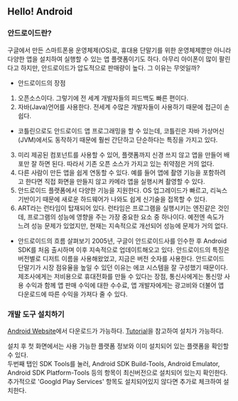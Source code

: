 ## Hello! Android


### 안드로이드란?
구글에서 만든 스마트폰용 운영체제(OS)로, 휴대용 단말기를 위한 운영체제뿐만 아니라 다양한 앱을 설치하여 실행할 수 있는 앱 플랫폼이기도 하다. 아무리 아이폰이 많이 팔린다고 하지만, 안드로이드가 압도적으로 판매량이 높다. 그 이유는 무엇일까?

* 안드로이드의 장점

1. 오픈소스이다. 그렇기에 전 세계 개발자들의 피드백도 빠른 편이다.
2. 자바(Java)언어를 사용한다. 전세계 수많은 개발자들이 사용하기 때문에 접근이 손쉽다.
- 코틀린으로도 안드로이드 앱 프로그래밍을 할 수 있는데, 코틀린은 자바 가상머신(JVM)에서도 동작하기 때문에 훨씬 간단하고 단순하다는 특징을 가지고 있다.
3. 미리 제공된 컴포넌트를 사용할 수 있어, 플랫폼까지 신경 쓰지 않고 앱을 만들어 배포만 잘 하면 된다. 따라서 기존 오픈 소스가 가지고 있는 취약점은 거의 없다.
4. 다른 사람이 만든 앱을 쉽게 연동할 수 있다. 예를 들어 앱에 촬영 기능을 포함하려고 한다면 직접 화면을 만들지 않고 카메라 앱을 실행시켜 촬영할 수 있다.
5. 안드로이드 플랫폼에서 다양한 기능을 지원한다. OS 업그레이드가 빠르고, 리눅스 기반이기 때문에 새로운 하드웨어가 나와도 쉽게 신기술을 접목할 수 있다.
6. ART라는 런타임이 탑재되어 있다. 런타임은 프로그램을 실행시키는 엔진같은 것인데, 프로그램의 성능에 영향을 주는 가장 중요한 요소 중 하나이다. 예전엔 속도가 느려 성능 문제가 있었지만, 현재는 지속적으로 개선되어 성능에 문제가 거의 없다.


* 안드로이드의 흐름 살펴보기
2005년, 구글이 안드로이드사를 인수한 후 Android SDK를 처음 출시하며 이후 지속적으로 업데이트해오고 있다. 안드로이드의 특징은 버전별로 디저트 이름을 사용해왔었고, 지금은 버전 숫자를 사용한다.
안드로이드 단말기가 시장 점유율을 높일 수 있던 이유는 에코 시스템을 잘 구성했기 때문이다. 제조사에게는 저비용으로 휴대전화를 만들 수 있다는 장점, 통신사에게는 통신망 사용 수익과 함께 앱 판매 수익에 대한 수수료, 앱 개발자에게는 광고비와 더불어 앱 다운로드에 따른 수익을 가져다 줄 수 있다.

### 개발 도구 설치하기 

[Android Website](https://developer.android.com/studio?hl=ko)에서 다운로드가 가능하다.
[Tutorial](https://developer.android.com/studio/install?hl=ko)을 참고하여 설치가 가능하다.

설치 후 첫 화면에서는 사용 가능한 플랫폼 정보와 이미 설치되어 있는 플랫폼을 확인할 수 있다.<br>
두번째 탭인 SDK Tools를 눌러, Android SDK Build-Tools, Android Emulator, Android SDK Platform-Tools 등의 항목이 최신버전으로 설치되어 있는지 확인한다.
추가적으로 'Googld Play Services' 항목도 설치되어있지 않다면 추가로 체크하여 설치한다.

